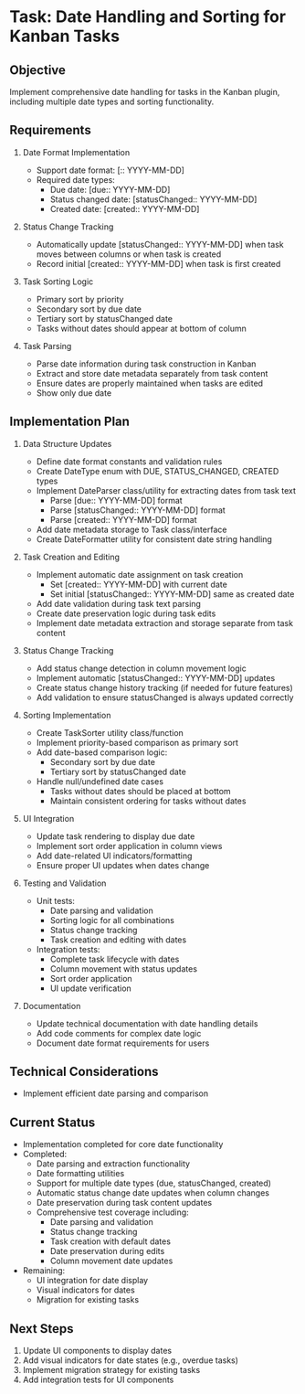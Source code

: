 # Task: Date Handling and Sorting for Kanban Tasks

## Objective
Implement comprehensive date handling for tasks in the Kanban plugin, including multiple date types and sorting functionality.

## Requirements
1. Date Format Implementation
   - Support date format: [<description>:: YYYY-MM-DD]
   - Required date types:
     - Due date: [due:: YYYY-MM-DD]
     - Status changed date: [statusChanged:: YYYY-MM-DD]
     - Created date: [created:: YYYY-MM-DD]

2. Status Change Tracking
   - Automatically update [statusChanged:: YYYY-MM-DD] when task moves between columns or when task is created
   - Record initial [created:: YYYY-MM-DD] when task is first created

3. Task Sorting Logic
   - Primary sort by priority
   - Secondary sort by due date
   - Tertiary sort by statusChanged date
   - Tasks without dates should appear at bottom of column

4. Task Parsing
   - Parse date information during task construction in Kanban
   - Extract and store date metadata separately from task content
   - Ensure dates are properly maintained when tasks are edited
   - Show only due date

## Implementation Plan
1. Data Structure Updates
   - Define date format constants and validation rules
   - Create DateType enum with DUE, STATUS_CHANGED, CREATED types
   - Implement DateParser class/utility for extracting dates from task text
     - Parse [due:: YYYY-MM-DD] format
     - Parse [statusChanged:: YYYY-MM-DD] format
     - Parse [created:: YYYY-MM-DD] format
   - Add date metadata storage to Task class/interface
   - Create DateFormatter utility for consistent date string handling

2. Task Creation and Editing
   - Implement automatic date assignment on task creation
     - Set [created:: YYYY-MM-DD] with current date
     - Set initial [statusChanged:: YYYY-MM-DD] same as created date
   - Add date validation during task text parsing
   - Create date preservation logic during task edits
   - Implement date metadata extraction and storage separate from task content

3. Status Change Tracking
   - Add status change detection in column movement logic
   - Implement automatic [statusChanged:: YYYY-MM-DD] updates
   - Create status change history tracking (if needed for future features)
   - Add validation to ensure statusChanged is always updated correctly

4. Sorting Implementation
   - Create TaskSorter utility class/function
   - Implement priority-based comparison as primary sort
   - Add date-based comparison logic:
     - Secondary sort by due date
     - Tertiary sort by statusChanged date
   - Handle null/undefined date cases
     - Tasks without dates should be placed at bottom
     - Maintain consistent ordering for tasks without dates

5. UI Integration
   - Update task rendering to display due date
   - Implement sort order application in column views
   - Add date-related UI indicators/formatting
   - Ensure proper UI updates when dates change

6. Testing and Validation
   - Unit tests:
     - Date parsing and validation
     - Sorting logic for all combinations
     - Status change tracking
     - Task creation and editing with dates
   - Integration tests:
     - Complete task lifecycle with dates
     - Column movement with status updates
     - Sort order application
     - UI update verification

7. Documentation
   - Update technical documentation with date handling details
   - Add code comments for complex date logic
   - Document date format requirements for users

## Technical Considerations
- Implement efficient date parsing and comparison

## Current Status
- Implementation completed for core date functionality
- Completed:
  - Date parsing and extraction functionality
  - Date formatting utilities
  - Support for multiple date types (due, statusChanged, created)
  - Automatic status change date updates when column changes
  - Date preservation during task content updates
  - Comprehensive test coverage including:
    - Date parsing and validation
    - Status change tracking
    - Task creation with default dates
    - Date preservation during edits
    - Column movement date updates
- Remaining:
  - UI integration for date display
  - Visual indicators for dates
  - Migration for existing tasks

## Next Steps
1. Update UI components to display dates
2. Add visual indicators for date states (e.g., overdue tasks)
3. Implement migration strategy for existing tasks
4. Add integration tests for UI components 